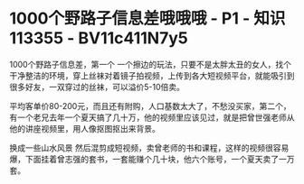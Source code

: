 # 1000个野路子信息差哦哦哦 - P1 - 知识113355 - BV11c411N7y5

1000个野路子信息差，第一个 一个擦边的玩法，只要不是太胖太丑的女人，找个干净整洁的环境，穿上丝袜对着镜子拍视频，上传到各大短视频平台，就能吸引到很多好友，一双穿过的丝袜，可以溢价5-10倍卖。

平均客单价80-200元，而且还有附购，人口基数太大了，不愁没买家，第二个，有一个老兄去年一个夏天搞了几十万，他的视频里应该见过，就是把曾世强老师从他的讲座视频里，用人像抠图抠出来背景。

换成一些山水风景 然后混剪成短视频，卖曾老师的书和课程，这样的视频很容易爆，下面挂着曾志强的套书，一套能赚个几十块，他六个账号，一个夏天卖了一万套。

